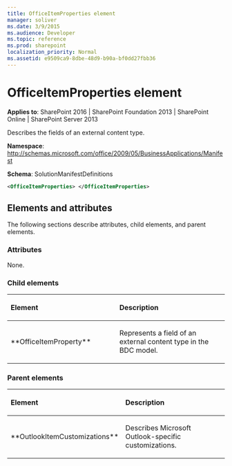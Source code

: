 ```yaml
---
title: OfficeItemProperties element
manager: soliver
ms.date: 3/9/2015
ms.audience: Developer
ms.topic: reference
ms.prod: sharepoint
localization_priority: Normal
ms.assetid: e9509ca9-8dbe-48d9-b90a-bf0dd27fbb36
---
```


# OfficeItemProperties element

**Applies to**: SharePoint 2016 | SharePoint Foundation 2013 | SharePoint Online | SharePoint Server 2013

Describes the fields of an external content type.

**Namespace**: http://schemas.microsoft.com/office/2009/05/BusinessApplications/Manifest

**Schema**: SolutionManifestDefinitions

```XML
<OfficeItemProperties> </OfficeItemProperties>
```

## Elements and attributes

The following sections describe attributes, child elements, and parent elements.

### Attributes

None.

### Child elements

<table>
<colgroup>
<col width="50%" />
<col width="50%" />
</colgroup>
<thead>
<tr class="header">
<th align="left"><p>Element</p></th>
<th align="left"><p>Description</p></th>
</tr>
</thead>
<tbody>
<tr class="odd">
<td align="left"><p>**OfficeItemProperty**</p></td>
<td align="left"><p>Represents a field of an external content type in the BDC model.</p></td>
</tr>
</tbody>
</table>

### Parent elements

<table>
<colgroup>
<col width="50%" />
<col width="50%" />
</colgroup>
<thead>
<tr class="header">
<th align="left"><p>Element</p></th>
<th align="left"><p>Description</p></th>
</tr>
</thead>
<tbody>
<tr class="odd">
<td align="left"><p>**OutlookItemCustomizations**</p></td>
<td align="left"><p>Describes Microsoft Outlook-specific customizations.</p></td>
</tr>
</tbody>
</table>

<br/>

<br/>








